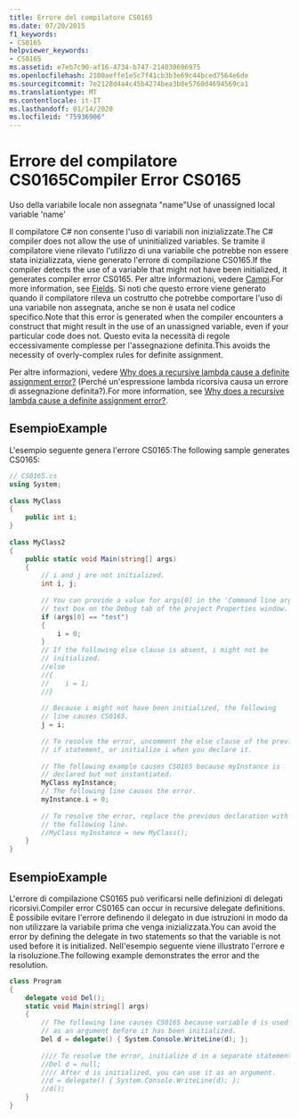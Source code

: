 ```yaml
---
title: Errore del compilatore CS0165
ms.date: 07/20/2015
f1_keywords:
- CS0165
helpviewer_keywords:
- CS0165
ms.assetid: e7eb7c90-af16-4734-b747-214030696975
ms.openlocfilehash: 2100aeffe1e5c7f41cb3b3e69c44bced7564e6de
ms.sourcegitcommit: 7e2128d4a4c45b4274bea3b8e5760d4694569ca1
ms.translationtype: MT
ms.contentlocale: it-IT
ms.lasthandoff: 01/14/2020
ms.locfileid: "75936906"
---
```

# <a name="compiler-error-cs0165"></a><span data-ttu-id="7dcc4-102">Errore del compilatore CS0165</span><span class="sxs-lookup"><span data-stu-id="7dcc4-102">Compiler Error CS0165</span></span>
<span data-ttu-id="7dcc4-103">Uso della variabile locale non assegnata "name"</span><span class="sxs-lookup"><span data-stu-id="7dcc4-103">Use of unassigned local variable 'name'</span></span>  
  
 <span data-ttu-id="7dcc4-104">Il compilatore C# non consente l'uso di variabili non inizializzate.</span><span class="sxs-lookup"><span data-stu-id="7dcc4-104">The C# compiler does not allow the use of uninitialized variables.</span></span> <span data-ttu-id="7dcc4-105">Se tramite il compilatore viene rilevato l'utilizzo di una variabile che potrebbe non essere stata inizializzata, viene generato l'errore di compilazione CS0165.</span><span class="sxs-lookup"><span data-stu-id="7dcc4-105">If the compiler detects the use of a variable that might not have been initialized, it generates compiler error CS0165.</span></span> <span data-ttu-id="7dcc4-106">Per altre informazioni, vedere [Campi](../../programming-guide/classes-and-structs/fields.md).</span><span class="sxs-lookup"><span data-stu-id="7dcc4-106">For more information, see [Fields](../../programming-guide/classes-and-structs/fields.md).</span></span> <span data-ttu-id="7dcc4-107">Si noti che questo errore viene generato quando il compilatore rileva un costrutto che potrebbe comportare l'uso di una variabile non assegnata, anche se non è usata nel codice specifico.</span><span class="sxs-lookup"><span data-stu-id="7dcc4-107">Note that this error is generated when the compiler encounters a construct that might result in the use of an unassigned variable, even if your particular code does not.</span></span> <span data-ttu-id="7dcc4-108">Questo evita la necessità di regole eccessivamente complesse per l'assegnazione definita.</span><span class="sxs-lookup"><span data-stu-id="7dcc4-108">This avoids the necessity of overly-complex rules for definite assignment.</span></span>  
  
 <span data-ttu-id="7dcc4-109">Per altre informazioni, vedere [Why does a recursive lambda cause a definite assignment error?](https://docs.microsoft.com/archive/blogs/ericlippert/why-does-a-recursive-lambda-cause-a-definite-assignment-error) (Perché un'espressione lambda ricorsiva causa un errore di assegnazione definita?).</span><span class="sxs-lookup"><span data-stu-id="7dcc4-109">For more information, see [Why does a recursive lambda cause a definite assignment error?](https://docs.microsoft.com/archive/blogs/ericlippert/why-does-a-recursive-lambda-cause-a-definite-assignment-error).</span></span>  
  
## <a name="example"></a><span data-ttu-id="7dcc4-110">Esempio</span><span class="sxs-lookup"><span data-stu-id="7dcc4-110">Example</span></span>  
 <span data-ttu-id="7dcc4-111">L'esempio seguente genera l'errore CS0165:</span><span class="sxs-lookup"><span data-stu-id="7dcc4-111">The following sample generates CS0165:</span></span>  
  
```csharp  
// CS0165.cs  
using System;  
  
class MyClass  
{  
    public int i;  
}  
  
class MyClass2  
{  
    public static void Main(string[] args)  
    {  
        // i and j are not initialized.  
        int i, j;  
  
        // You can provide a value for args[0] in the 'Command line arguments'  
        // text box on the Debug tab of the project Properties window.  
        if (args[0] == "test")  
        {  
            i = 0;  
        }  
        // If the following else clause is absent, i might not be  
        // initialized.  
        //else  
        //{  
        //    i = 1;  
        //}  
  
        // Because i might not have been initialized, the following   
        // line causes CS0165.  
        j = i;  
  
        // To resolve the error, uncomment the else clause of the previous  
        // if statement, or initialize i when you declare it.  
  
        // The following example causes CS0165 because myInstance is  
        // declared but not instantiated.  
        MyClass myInstance;  
        // The following line causes the error.  
        myInstance.i = 0;   
  
        // To resolve the error, replace the previous declaration with  
        // the following line.  
        //MyClass myInstance = new MyClass();  
    }  
}  
```  
  
## <a name="example"></a><span data-ttu-id="7dcc4-112">Esempio</span><span class="sxs-lookup"><span data-stu-id="7dcc4-112">Example</span></span>  
 <span data-ttu-id="7dcc4-113">L'errore di compilazione CS0165 può verificarsi nelle definizioni di delegati ricorsivi.</span><span class="sxs-lookup"><span data-stu-id="7dcc4-113">Compiler error CS0165 can occur in recursive delegate definitions.</span></span> <span data-ttu-id="7dcc4-114">È possibile evitare l'errore definendo il delegato in due istruzioni in modo da non utilizzare la variabile prima che venga inizializzata.</span><span class="sxs-lookup"><span data-stu-id="7dcc4-114">You can avoid the error by defining the delegate in two statements so that the variable is not used before it is initialized.</span></span> <span data-ttu-id="7dcc4-115">Nell'esempio seguente viene illustrato l'errore e la risoluzione.</span><span class="sxs-lookup"><span data-stu-id="7dcc4-115">The following example demonstrates the error and the resolution.</span></span>  
  
```csharp  
class Program  
{  
    delegate void Del();  
    static void Main(string[] args)  
    {  
        // The following line causes CS0165 because variable d is used   
        // as an argument before it has been initialized.  
        Del d = delegate() { System.Console.WriteLine(d); };   
  
        //// To resolve the error, initialize d in a separate statement.  
        //Del d = null;  
        //// After d is initialized, you can use it as an argument.  
        //d = delegate() { System.Console.WriteLine(d); };  
        //d();  
    }  
}  
```
